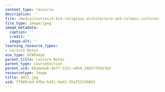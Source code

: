 ```yaml
---
content_type: resource
description: ''
file: /media/courses/4-614-religious-architecture-and-islamic-cultures-fall-2002/7f985cbd4fbebd519ab235a751fd9053_4017.jpg
file_type: image/jpeg
image_metadata:
  caption: ''
  credit: ''
  image-alt: ''
learning_resource_types:
- Lecture Notes
ocw_type: OCWImage
parent_title: Lecture Notes
parent_type: CourseSection
parent_uid: 68abeaab-4eff-532c-e858-18d3ffb567bd
resourcetype: Image
title: 4017.jpg
uid: 7f985cbd-4fbe-bd51-9ab2-35a751fd9053
---
```

